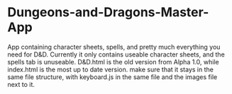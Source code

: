 # Dungeons-and-Dragons-Master-App
App containing character sheets, spells, and pretty much everything you need for D&D.
Currently it only contains useable character sheets, and the spells tab is unuseable.
D&D.html is the old version from Alpha 1.0, while index.html is the most up to date version.
make sure that it stays in the same file structure, with keyboard.js in the same file and the images file next to it.
